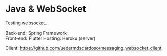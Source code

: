 # Java & WebSocket

Testing websocket...

Back-end:  Spring Framework <br />
Front-end: Flutter
Hosting: Heroku (server)

Client: https://github.com/uedermdscardoso/messaging_websocket_client
